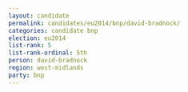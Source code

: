 ```yaml
---
layout: candidate
permalink: candidates/eu2014/bnp/david-bradnock/
categories: candidate bnp
election: eu2014
list-rank: 5
list-rank-ordinal: 5th
person: david-bradnock
region: west-midlands
party: bnp
---
```

